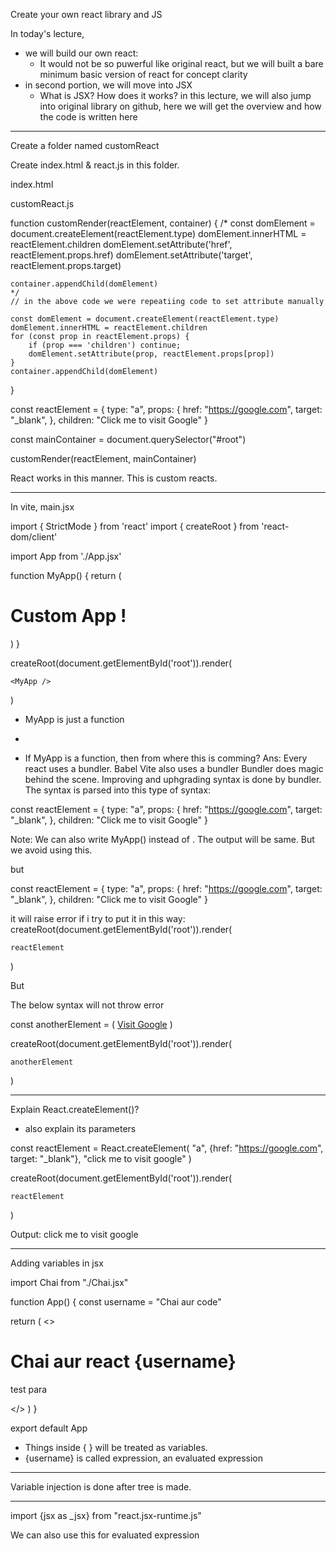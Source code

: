 Create your own react library and JS

In today's lecture,
- we will build our own react:
    - It would not be so puwerful like original react, but we will built a bare minimum basic version of react for concept clarity
- in second portion, we will move into JSX
    - What is JSX? How does it works?
in this lecture, we will also jump into original library on github, here we will get the overview and how the code is written here

-------------------------------------------

Create a folder named customReact

Create index.html & react.js in this folder.

index.html

<!DOCTYPE html>
<html lang="en">
<head>
    <meta charset="UTF-8">
    <meta name="viewport" content="width=device-width, initial-scale=1.0">
    <title>Custom React App</title>
</head>
<body>
    <div id="root"></div>
    <script src="./customreact.js"></script>
</body>
</html>


customReact.js


function customRender(reactElement, container) {
    /*
    const domElement = document.createElement(reactElement.type)
    domElement.innerHTML = reactElement.children
    domElement.setAttribute('href', reactElement.props.href)
    domElement.setAttribute('target', reactElement.props.target)

    container.appendChild(domElement)
    */
    // in the above code we were repeatiing code to set attribute manually
    
    const domElement = document.createElement(reactElement.type)
    domElement.innerHTML = reactElement.children
    for (const prop in reactElement.props) {
        if (prop === 'children') continue;
        domElement.setAttribute(prop, reactElement.props[prop])
    }
    container.appendChild(domElement)
}


const reactElement = {
    type: "a",
    props: {
        href: "https://google.com",
        target: "_blank",
    },
    children: "Click me to visit Google"
}




const mainContainer = document.querySelector("#root")

customRender(reactElement, mainContainer)



React works in this manner.
This  is custom reacts.

--------------------------------------

In vite, main.jsx


import { StrictMode } from 'react'
import { createRoot } from 'react-dom/client'

import App from './App.jsx'

function MyApp() {
  return (
    <div>
      <h1>Custom App !</h1>
    </div>
  )
}

createRoot(document.getElementById('root')).render(
  
    <MyApp />
  
)

- MyApp is just a function
-  <MyApp />


- If MyApp is a function, then from where <MyApp /> this is comming?
Ans: 
Every react uses a bundler. Babel
Vite also uses a bundler
Bundler does magic behind the scene.
Improving and uphgrading syntax is done by bundler.
The syntax <MyApp /> is parsed into this type of syntax:

const reactElement = {
    type: "a",
    props: {
        href: "https://google.com",
        target: "_blank",
    },
    children: "Click me to visit Google"
}

Note:
We can also write MyApp() instead of <MyApp />.
The output will be same. But we avoid using this.


but 

const reactElement = {
    type: "a",
    props: {
        href: "https://google.com",
        target: "_blank",
    },
    children: "Click me to visit Google"
}

it will raise error if i try to put it in this way:
createRoot(document.getElementById('root')).render(
  
    reactElement

)


But

The below syntax will not throw error

const anotherElement = (
  <a href="https://google.com" target='_blank'>Visit Google</a>
)


createRoot(document.getElementById('root')).render(
  
    anotherElement

  
)

---------------------------------

Explain React.createElement()? 
- also explain its parameters

const reactElement = React.createElement(
  "a",
  {href: "https://google.com", target: "_blank"},
  "click me to visit google"
)

createRoot(document.getElementById('root')).render(
  
    reactElement

  
)

Output:
click me to visit google


---------------------------

Adding variables in jsx


import Chai from "./Chai.jsx"

function App() {
  const username = "Chai aur code"  

  return (
    <>
      <Chai />
      <h1>Chai aur react {username}</h1>
      <p>test para</p>
    </>
  )
}

export default App

- Things inside { } will be treated as variables.
- {username} is called expression, an evaluated expression

----------------------------------


Variable injection is done after tree is made.

----------------------------

import {jsx as _jsx} from "react.jsx-runtime.js"

We can also use this for evaluated expression


 